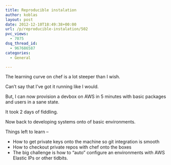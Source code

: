 ```yaml
---
title: Reproducible instalation
author: koblas
layout: post
date: 2012-12-10T18:49:38+00:00
url: /p/reproducible-instalation/502
pvc_views:
  - 7075
dsq_thread_id:
  - 967686587
categories:
  - General

---
```

The learning curve on chef is a lot steeper than I wish.

Can&#8217;t say that I&#8217;ve got it running like I would.

But, I can now provision a devbox on AWS in 5 minutes with basic packages and users in a sane state.

It took 2 days of fiddling.

Now back to developing systems onto of basic environments.

Things left to learn &#8211;

* How to get private keys onto the machine so git integration is smooth
* How to checkout private repos with chef onto the boxes
* The big challenge is how to &#8220;auto&#8221; configure an environments with AWS Elastic IPs or other tidbits.

